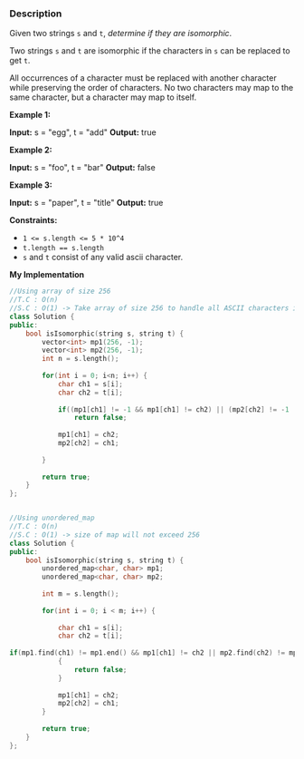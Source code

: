 ### Description

Given two strings `s` and `t`, _determine if they are isomorphic_.

Two strings `s` and `t` are isomorphic if the characters in `s` can be replaced to get `t`.

All occurrences of a character must be replaced with another character while preserving the order of characters. No two characters may map to the same character, but a character may map to itself.

**Example 1:**

**Input:** s = "egg", t = "add"
**Output:** true

**Example 2:**

**Input:** s = "foo", t = "bar"
**Output:** false

**Example 3:**

**Input:** s = "paper", t = "title"
**Output:** true

**Constraints:**

- `1 <= s.length <= 5 * 10^4`
- `t.length == s.length`
- `s` and `t` consist of any valid ascii character.

**My Implementation**

```cpp
//Using array of size 256
//T.C : O(n)
//S.C : O(1) -> Take array of size 256 to handle all ASCII characters instead of taking map
class Solution {
public:
    bool isIsomorphic(string s, string t) {
        vector<int> mp1(256, -1);
        vector<int> mp2(256, -1);
        int n = s.length();
        
        for(int i = 0; i<n; i++) {
            char ch1 = s[i];
            char ch2 = t[i];
            
            if((mp1[ch1] != -1 && mp1[ch1] != ch2) || (mp2[ch2] != -1  && mp2[ch2] != ch1))
                return false;
            
            mp1[ch1] = ch2;
            mp2[ch2] = ch1;
            
        }
        
        return true;
    }
};


//Using unordered_map
//T.C : O(n)
//S.C : O(1) -> size of map will not exceed 256
class Solution {
public:
    bool isIsomorphic(string s, string t) {
        unordered_map<char, char> mp1;
        unordered_map<char, char> mp2;
        
        int m = s.length();
        
        for(int i = 0; i < m; i++) {
            
            char ch1 = s[i];
            char ch2 = t[i];
            
if(mp1.find(ch1) != mp1.end() && mp1[ch1] != ch2 || mp2.find(ch2) != mp2.end() && mp2[ch2] != ch1 )
            {
                return false;
            }
            
            mp1[ch1] = ch2;
            mp2[ch2] = ch1;
        }
        
        return true;
    }
};
```

